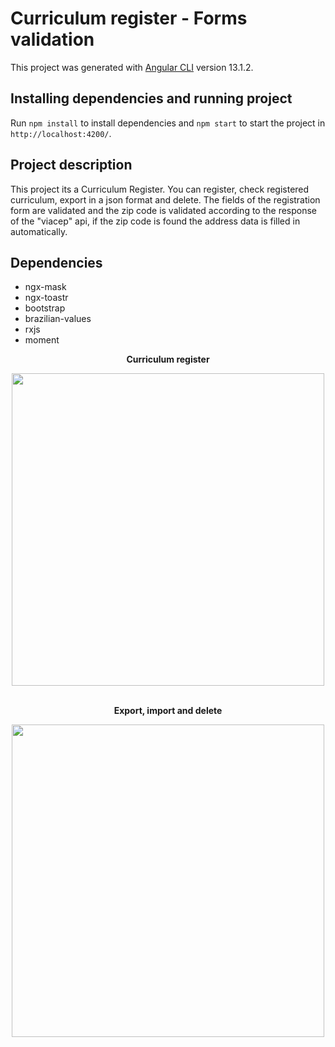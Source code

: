# Curriculum register - Forms validation

This project was generated with [Angular CLI](https://github.com/angular/angular-cli) version 13.1.2.

## Installing dependencies and running project

Run `npm install` to install dependencies and `npm start` to start the project in
`http://localhost:4200/`.

## Project description

This project its a Curriculum Register. You can register, check registered curriculum, export in a json format and delete. The fields of the registration form are validated and the zip code is validated according to the response of the "viacep" api, if the zip code is found the address data is filled in automatically.

## Dependencies

<ul>
    <li>ngx-mask</li>
    <li>ngx-toastr</li>
    <li>bootstrap</li>
    <li>brazilian-values</li>
    <li>rxjs</li>
    <li>moment</li>
</ul>

<div align="center">
    <p><strong>Curriculum register</strong></p>
    <img width="500" src="readme/gifs/curriculumRegister.gif">
</div>
<br>
<div align="center">
    <p><strong>Export, import and delete</strong></p>
    <img width="500" src="readme/gifs/exportImportDelete.gif">
</div>
